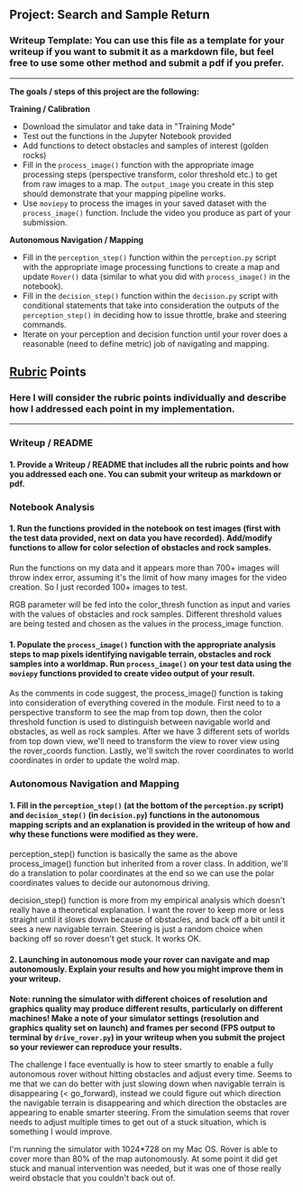 ## Project: Search and Sample Return
### Writeup Template: You can use this file as a template for your writeup if you want to submit it as a markdown file, but feel free to use some other method and submit a pdf if you prefer.

---


**The goals / steps of this project are the following:**  

**Training / Calibration**  

* Download the simulator and take data in "Training Mode"
* Test out the functions in the Jupyter Notebook provided
* Add functions to detect obstacles and samples of interest (golden rocks)
* Fill in the `process_image()` function with the appropriate image processing steps (perspective transform, color threshold etc.) to get from raw images to a map.  The `output_image` you create in this step should demonstrate that your mapping pipeline works.
* Use `moviepy` to process the images in your saved dataset with the `process_image()` function.  Include the video you produce as part of your submission.

**Autonomous Navigation / Mapping**

* Fill in the `perception_step()` function within the `perception.py` script with the appropriate image processing functions to create a map and update `Rover()` data (similar to what you did with `process_image()` in the notebook).
* Fill in the `decision_step()` function within the `decision.py` script with conditional statements that take into consideration the outputs of the `perception_step()` in deciding how to issue throttle, brake and steering commands.
* Iterate on your perception and decision function until your rover does a reasonable (need to define metric) job of navigating and mapping.  

[//]: # (Image References)

[image1]: ./misc/rover_image.jpg
[image2]: ./calibration_images/example_grid1.jpg
[image3]: ./calibration_images/example_rock1.jpg

## [Rubric](https://review.udacity.com/#!/rubrics/916/view) Points
### Here I will consider the rubric points individually and describe how I addressed each point in my implementation.  

---
### Writeup / README

#### 1. Provide a Writeup / README that includes all the rubric points and how you addressed each one.  You can submit your writeup as markdown or pdf.  


### Notebook Analysis
#### 1. Run the functions provided in the notebook on test images (first with the test data provided, next on data you have recorded). Add/modify functions to allow for color selection of obstacles and rock samples.

Run the functions on my data and it appears more than 700+ images will throw index error, assuming it's the limit of how many images for the video creation. So I just recorded 100+ images to test.

RGB parameter will be fed into the color_thresh function as input and varies with the values of obstacles and rock samples. Different threshold values are being tested and chosen as the values in the process_image function.


#### 1. Populate the `process_image()` function with the appropriate analysis steps to map pixels identifying navigable terrain, obstacles and rock samples into a worldmap.  Run `process_image()` on your test data using the `moviepy` functions provided to create video output of your result.

As the comments in code suggest, the process_image() function is taking into consideration of everything covered in the module. First need to to a perspective transform to see the map from top down, then the color threshold function is used to distinguish between navigable world and obstacles, as well as rock samples. After we have 3 different sets of worlds from top down view, we'll need to transform the view to rover view using the rover_coords function. Lastly, we'll switch the rover coordinates to world coordinates in order to update the wolrd map.

### Autonomous Navigation and Mapping

#### 1. Fill in the `perception_step()` (at the bottom of the `perception.py` script) and `decision_step()` (in `decision.py`) functions in the autonomous mapping scripts and an explanation is provided in the writeup of how and why these functions were modified as they were.

perception_step() function is basically the same as the above process_image() function but inherited from a rover class. In addition, we'll do a translation to polar coordinates at the end so we can use the polar coordinates values to decide our autonomous driving.

decision_step() function is more from my empirical analysis which doesn't really have a theoretical explanation. I want the rover to keep more or less straight until it slows down because of obstacles, and back off a bit until it sees a new navigable terrain. Steering is just a random choice when backing off so rover doesn't get stuck. It works OK.


#### 2. Launching in autonomous mode your rover can navigate and map autonomously.  Explain your results and how you might improve them in your writeup.  

**Note: running the simulator with different choices of resolution and graphics quality may produce different results, particularly on different machines!  Make a note of your simulator settings (resolution and graphics quality set on launch) and frames per second (FPS output to terminal by `drive_rover.py`) in your writeup when you submit the project so your reviewer can reproduce your results.**

The challenge I face eventually is how to steer smartly to enable a fully autonomous rover without hitting obstacles and adjust every time. Seems to me that we can do better with just slowing down when navigable terrain is disappearing (< go_forward), instead we could figure out which direction the navigable terrain is disappearing and which direction the obstacles are appearing to enable smarter steering. From the simulation seems that rover needs to adjust multiple times to get out of a stuck situation, which is something I would improve.

I'm running the simulator with 1024*728 on my Mac OS. Rover is able to cover more than 80% of the map autonomously. At some point it did get stuck and manual intervention was needed, but it was one of those really weird obstacle that you couldn't back out of.

